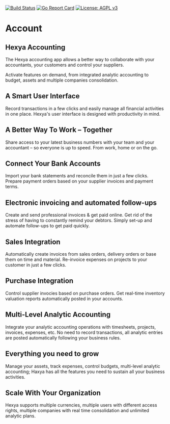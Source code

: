 [![Build Status](https://travis-ci.com/hexya-addons/account.svg?branch=master)](https://travis-ci.com/hexya-addons/account)
[![Go Report Card](https://goreportcard.com/badge/hexya-addons/account)](https://goreportcard.com/report/hexya-addons/account)
[![License: AGPL v3](https://img.shields.io/badge/License-AGPL%20v3-blue.svg)](https://www.gnu.org/licenses/agpl-3.0)

# Account

## Hexya Accounting

The Hexya accounting app allows a better way to
collaborate with your accountants, your customers and control your suppliers.

Activate features on demand, from integrated analytic accounting to budget,
assets and multiple companies consolidation.

## A Smart User Interface

Record transactions in a few clicks and easily manage all financial activities
in one place. Hexya's user interface is designed with productivity in mind.

## A Better Way To Work – Together

Share access to your latest business numbers with your team and your accountant
– so everyone is up to speed. From work, home or on the go.

## Connect Your Bank Accounts

Import your bank statements and reconcile them in just a few clicks. Prepare
payment orders based on your supplier invoices and payment terms.

## Electronic invoicing and automated follow-ups

Create and send professional invoices & get paid online. Get rid of the stress
of having to constantly remind your debtors. Simply set-up and automate
follow-ups to get paid quickly.

## Sales Integration

Automatically create invoices from sales orders, delivery orders or base them
on time and material. Re-invoice expenses on projects to your customer in just
a few clicks.

## Purchase Integration

Control supplier invocies based on purchase orders. Get real-time inventory
valuation reports automatically posted in your accounts.

## Multi-Level Analytic Accounting

Integrate your analytic accounting operations with timesheets, projects,
invoices, expenses, etc. No need to record transactions, all analytic entries
are posted automatically following your business rules.

## Everything you need to grow

Manage your assets, track expenses, control budgets, multi-level analytic
accounting; Haxya has all the features you need to sustain all your business
activities.

## Scale With Your Organization

Hexya supports multiple currencies, multiple users with different access rights,
multiple companies with real time consolidation and unlimited analytic plans.
